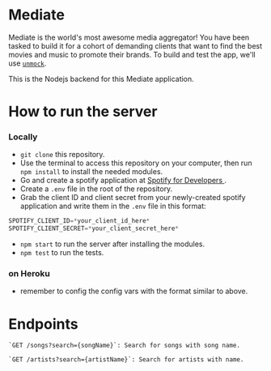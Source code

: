# Mediate

Mediate is the world's most awesome media aggregator! You have been tasked to build it for a cohort of demanding clients that want to find the best movies and music to promote their brands. To build and test the app, we'll use [`unmock`](https://githutb.com/unmock/unmock-js).

This is the Nodejs backend for this Mediate application.

# How to run the server

### Locally

- `git clone` this repository.
- Use the terminal to access this repository on your computer, then run `npm install` to install the needed modules.
- Go and create a spotify application at [Spotify for Developers ](https://developer.spotify.com/).
- Create a `.env` file in the root of the repository.
- Grab the client ID and client secret from your newly-created spotify application and write them in the `.env` file in this format:

```javascript
SPOTIFY_CLIENT_ID=*your_client_id_here*
SPOTIFY_CLIENT_SECRET=*your_client_secret_here*
```

- `npm start` to run the server after installing the modules.
- `npm test` to run the tests.

### on Heroku

- remember to config the config vars with the format similar to above.

# Endpoints

    `GET /songs?search={songName}`: Search for songs with song name.

    `GET /artists?search={artistName}`: Search for artists with name.
